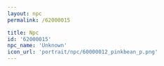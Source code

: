 ```yaml
---
layout: npc
permalink: /62000015

title: Npc
id: '62000015'
npc_name: 'Unknown'
icon_url: 'portrait/npc/60000012_pinkbean_p.png'
---
```

